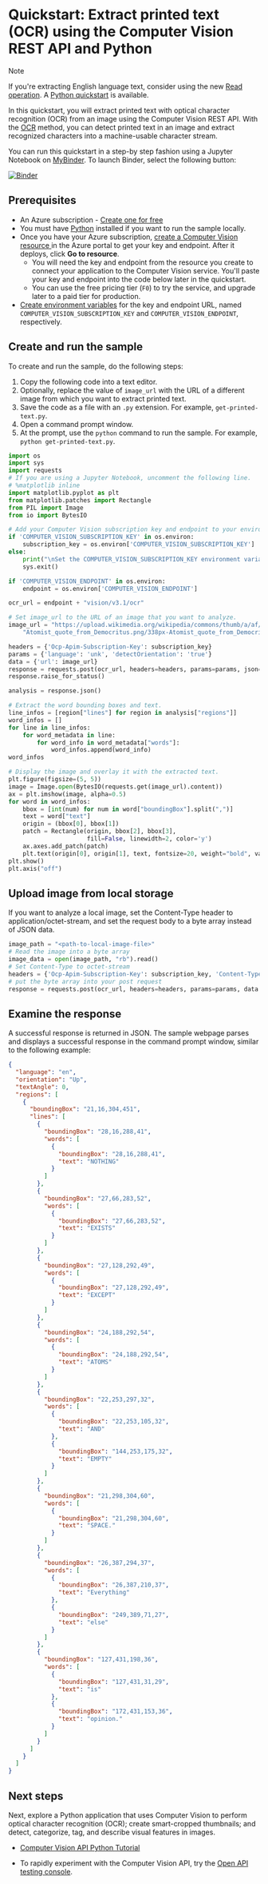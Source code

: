 
# Quickstart: Extract printed text (OCR) using the Computer Vision REST API and Python

> [!NOTE]
> If you're extracting English language text, consider using the new [Read operation](../concept-recognizing-text.md). A [Python quickstart](./python-hand-text.md) is available. 

In this quickstart, you will extract printed text with optical character recognition (OCR) from an image using the Computer Vision REST API. With the [OCR](https://westcentralus.dev.cognitive.microsoft.com/docs/services/computer-vision-v3-1-ga/operations/56f91f2e778daf14a499f20d) method, you can detect printed text in an image and extract recognized characters into a machine-usable character stream.

You can run this quickstart in a step-by step fashion using a Jupyter Notebook on [MyBinder](https://mybinder.org). To launch Binder, select the following button:

[![Binder](https://mybinder.org/badge.svg)](https://mybinder.org/v2/gh/Microsoft/cognitive-services-notebooks/master?filepath=VisionAPI.ipynb)


## Prerequisites

* An Azure subscription - [Create one for free](https://azure.microsoft.com/free/cognitive-services/)
* You must have [Python](https://www.python.org/downloads/) installed if you want to run the sample locally.
* Once you have your Azure subscription, <a href="https://portal.azure.com/#create/Microsoft.CognitiveServicesComputerVision"  title="Create a Computer Vision resource"  target="_blank">create a Computer Vision resource <span class="docon docon-navigate-external x-hidden-focus"></span></a> in the Azure portal to get your key and endpoint. After it deploys, click **Go to resource**.
    * You will need the key and endpoint from the resource you create to connect your application to the Computer Vision service. You'll paste your key and endpoint into the code below later in the quickstart.
    * You can use the free pricing tier (`F0`) to try the service, and upgrade later to a paid tier for production.
* [Create environment variables](../../cognitive-services-apis-create-account.md#configure-an-environment-variable-for-authentication) for the key and endpoint URL, named `COMPUTER_VISION_SUBSCRIPTION_KEY` and `COMPUTER_VISION_ENDPOINT`, respectively.

## Create and run the sample

To create and run the sample, do the following steps:

1. Copy the following code into a text editor.
1. Optionally, replace the value of `image_url` with the URL of a different image from which you want to extract printed text.
1. Save the code as a file with an `.py` extension. For example, `get-printed-text.py`.
1. Open a command prompt window.
1. At the prompt, use the `python` command to run the sample. For example, `python get-printed-text.py`.

```python
import os
import sys
import requests
# If you are using a Jupyter Notebook, uncomment the following line.
# %matplotlib inline
import matplotlib.pyplot as plt
from matplotlib.patches import Rectangle
from PIL import Image
from io import BytesIO

# Add your Computer Vision subscription key and endpoint to your environment variables.
if 'COMPUTER_VISION_SUBSCRIPTION_KEY' in os.environ:
    subscription_key = os.environ['COMPUTER_VISION_SUBSCRIPTION_KEY']
else:
    print("\nSet the COMPUTER_VISION_SUBSCRIPTION_KEY environment variable.\n**Restart your shell or IDE for changes to take effect.**")
    sys.exit()

if 'COMPUTER_VISION_ENDPOINT' in os.environ:
    endpoint = os.environ['COMPUTER_VISION_ENDPOINT']

ocr_url = endpoint + "vision/v3.1/ocr"

# Set image_url to the URL of an image that you want to analyze.
image_url = "https://upload.wikimedia.org/wikipedia/commons/thumb/a/af/" + \
    "Atomist_quote_from_Democritus.png/338px-Atomist_quote_from_Democritus.png"

headers = {'Ocp-Apim-Subscription-Key': subscription_key}
params = {'language': 'unk', 'detectOrientation': 'true'}
data = {'url': image_url}
response = requests.post(ocr_url, headers=headers, params=params, json=data)
response.raise_for_status()

analysis = response.json()

# Extract the word bounding boxes and text.
line_infos = [region["lines"] for region in analysis["regions"]]
word_infos = []
for line in line_infos:
    for word_metadata in line:
        for word_info in word_metadata["words"]:
            word_infos.append(word_info)
word_infos

# Display the image and overlay it with the extracted text.
plt.figure(figsize=(5, 5))
image = Image.open(BytesIO(requests.get(image_url).content))
ax = plt.imshow(image, alpha=0.5)
for word in word_infos:
    bbox = [int(num) for num in word["boundingBox"].split(",")]
    text = word["text"]
    origin = (bbox[0], bbox[1])
    patch = Rectangle(origin, bbox[2], bbox[3],
                      fill=False, linewidth=2, color='y')
    ax.axes.add_patch(patch)
    plt.text(origin[0], origin[1], text, fontsize=20, weight="bold", va="top")
plt.show()
plt.axis("off")
```

## Upload image from local storage

If you want to analyze a local image, set the Content-Type header to application/octet-stream, and set the request body to a byte array instead of JSON data.

```python
image_path = "<path-to-local-image-file>"
# Read the image into a byte array
image_data = open(image_path, "rb").read()
# Set Content-Type to octet-stream
headers = {'Ocp-Apim-Subscription-Key': subscription_key, 'Content-Type': 'application/octet-stream'}
# put the byte array into your post request
response = requests.post(ocr_url, headers=headers, params=params, data = image_data)
```


## Examine the response

A successful response is returned in JSON. The sample webpage parses and displays a successful response in the command prompt window, similar to the following example:

```json
{
  "language": "en",
  "orientation": "Up",
  "textAngle": 0,
  "regions": [
    {
      "boundingBox": "21,16,304,451",
      "lines": [
        {
          "boundingBox": "28,16,288,41",
          "words": [
            {
              "boundingBox": "28,16,288,41",
              "text": "NOTHING"
            }
          ]
        },
        {
          "boundingBox": "27,66,283,52",
          "words": [
            {
              "boundingBox": "27,66,283,52",
              "text": "EXISTS"
            }
          ]
        },
        {
          "boundingBox": "27,128,292,49",
          "words": [
            {
              "boundingBox": "27,128,292,49",
              "text": "EXCEPT"
            }
          ]
        },
        {
          "boundingBox": "24,188,292,54",
          "words": [
            {
              "boundingBox": "24,188,292,54",
              "text": "ATOMS"
            }
          ]
        },
        {
          "boundingBox": "22,253,297,32",
          "words": [
            {
              "boundingBox": "22,253,105,32",
              "text": "AND"
            },
            {
              "boundingBox": "144,253,175,32",
              "text": "EMPTY"
            }
          ]
        },
        {
          "boundingBox": "21,298,304,60",
          "words": [
            {
              "boundingBox": "21,298,304,60",
              "text": "SPACE."
            }
          ]
        },
        {
          "boundingBox": "26,387,294,37",
          "words": [
            {
              "boundingBox": "26,387,210,37",
              "text": "Everything"
            },
            {
              "boundingBox": "249,389,71,27",
              "text": "else"
            }
          ]
        },
        {
          "boundingBox": "127,431,198,36",
          "words": [
            {
              "boundingBox": "127,431,31,29",
              "text": "is"
            },
            {
              "boundingBox": "172,431,153,36",
              "text": "opinion."
            }
          ]
        }
      ]
    }
  ]
}
```

## Next steps

Next, explore a Python application that uses Computer Vision to perform optical character recognition (OCR); create smart-cropped thumbnails; and detect, categorize, tag, and describe visual features in images.

* [Computer Vision API Python Tutorial](https://github.com/Microsoft/Cognitive-Vision-Python)

* To rapidly experiment with the Computer Vision API, try the [Open API testing console](https://westcentralus.dev.cognitive.microsoft.com/docs/services/computer-vision-v3-1-ga/operations/56f91f2e778daf14a499f21b/console).
